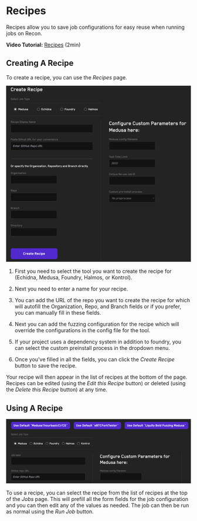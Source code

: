 # Recipes

Recipes allow you to save job configurations for easy reuse when running jobs on Recon.

**Video Tutorial:** [Recipes](https://www.youtube.com/watch?v=3lByqfsxQWg) (2min)

## Creating A Recipe

To create a recipe, you can use the _Recipes_ page. 

![Create Recipe](../images/using_recon/create_recipe.png)

1. First you need to select the tool you want to create the recipe for (Echidna, Medusa, Foundry, Halmos, or Kontrol). 

2. Next you need to enter a name for your recipe. 

3. You can add the URL of the repo you want to create the recipe for which will autofill the Organization, Repo, and Branch fields or if you prefer, you can manually fill in these fields. 

4. Next you can add the fuzzing configuration for the recipe which will override the configurations in the config file for the tool. 

5. If your project uses a dependency system in addition to foundry, you can select the custom preinstall process in the dropdown menu. 

6. Once you've filled in all the fields, you can click the _Create Recipe_ button to save the recipe. 

Your recipe will then appear in the list of recipes at the bottom of the page. Recipes can be edited (using the _Edit this Recipe_ button) or deleted (using the _Delete this Recipe_ button) at any time. 

## Using A Recipe

![Recipes](../images/using_recon/recipes.png)

To use a recipe, you can select the recipe from the list of recipes at the top of the _Jobs_ page. This will prefill all the form fields for the job configuration and you can then edit any of the values as needed. The job can then be run as normal using the _Run Job_ button. 